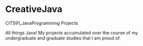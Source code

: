 # CreativeJava
CIT591_JavaProgramming Projects

All things Java!
My projects accumulated over the course of my undergraduate and graduate studies that I am proud of.
